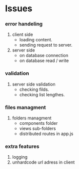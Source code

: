 # Issues
### error handeling
1. client side
    - loading content.
    + sending request to server.
2. server side
    - on database connection
    - on database read / write
### validation
1. server side validation
    + checking filds.
    + checking list lengthes.
### files managment
 1. folders managment 
    + components folder
    + views sub-folders
    + distributed routes in app.js
### extra features
1. logging
2. unhardcode url adress in client

